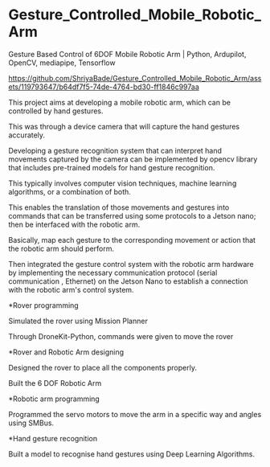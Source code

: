 # Gesture_Controlled_Mobile_Robotic_Arm
Gesture Based Control of 6DOF Mobile Robotic Arm | Python, Ardupilot, OpenCV, mediapipe, Tensorflow


https://github.com/ShriyaBade/Gesture_Controlled_Mobile_Robotic_Arm/assets/119793647/b64df7f5-74de-4764-bd30-ff1846c997aa


This project aims at developing a mobile robotic arm, which can be controlled by hand gestures.

This was through a device camera that will capture the hand gestures accurately.

Developing a gesture recognition system that can interpret hand movements captured by the camera can be implemented by opencv library that includes pre-trained models for hand gesture recognition.

This typically involves computer vision techniques, machine learning algorithms, or a combination of both.

This enables the translation of those movements and gestures into commands that can be transferred using some protocols to a Jetson nano; then be interfaced with the robotic arm.

Basically, map each gesture to the corresponding movement or action that the robotic arm should perform.

Then integrated the gesture control system with the robotic arm hardware by implementing the necessary communication protocol (serial communication , Ethernet) on the Jetson Nano to establish a connection with the robotic arm's control system.

*Rover programming

Simulated the rover using Mission Planner

Through DroneKit-Python, commands were given to move the rover

*Rover and Robotic Arm designing

Designed the rover to place all the components properly.

Built the 6 DOF Robotic Arm

*Robotic arm programming

Programmed the servo motors to move the arm in a specific way and angles using SMBus.

*Hand gesture recognition

Built a model to recognise hand gestures using Deep Learning Algorithms.
